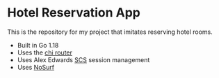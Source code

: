 # Hotel Reservation App

This is the repository for my project that imitates reserving hotel rooms. 

- Built in Go 1.18
- Uses the [chi router](https://github.com/go-chi/chi)
- Uses Alex Edwards [SCS](https://github.com/alexedwards/scs/v2) session management
- Uses [NoSurf](https://github.com/justinas/nosurf)